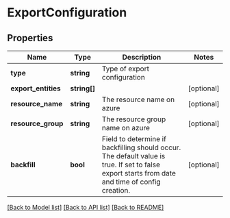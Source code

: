 # ExportConfiguration

## Properties
Name | Type | Description | Notes
------------ | ------------- | ------------- | -------------
**type** | **string** | Type of export configuration | 
**export_entities** | **string[]** |  | [optional] 
**resource_name** | **string** | The resource name on azure | [optional] 
**resource_group** | **string** | The resource group name on azure | [optional] 
**backfill** | **bool** | Field to determine if backfilling should occur. The default value is true. If set to false export starts from date and time of config creation. | [optional] 

[[Back to Model list]](../README.md#documentation-for-models) [[Back to API list]](../README.md#documentation-for-api-endpoints) [[Back to README]](../README.md)


